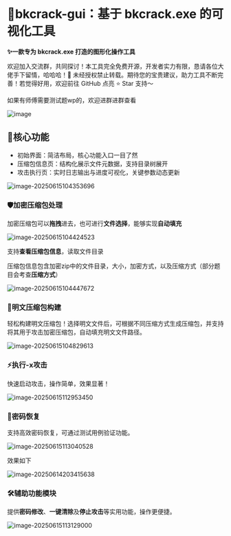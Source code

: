 # 🚀bkcrack-gui：基于 bkcrack.exe 的可视化工具

**✨一款专为 bkcrack.exe 打造的图形化操作工具**

欢迎加入交流群，共同探讨！本工具完全免费开源，开发者实力有限，恳请各位大佬手下留情，哈哈哈！🚫 未经授权禁止转载。期待您的宝贵建议，助力工具不断完善！若觉得好用，欢迎前往 GitHub 点亮 ⭐ Star 支持～

如果有师傅需要测试题wp的，欢迎进群进群查看



![image](https://github.com/user-attachments/assets/deff1f05-82be-4a85-99f8-871a2935e4c6)

## 🌟核心功能

- 初始界面：简洁布局，核心功能入口一目了然
- 压缩包信息页：结构化展示文件元数据，支持目录树展开
- 攻击执行页：实时日志输出与进度可视化，关键参数动态更新

![image-20250615104353696](https://cdn.jsdelivr.net/gh/F0T0ne/Image/image-20250615104353696.png)

### 🛡️加密压缩包处理

加密压缩包可以**拖拽**进去，也可进行**文件选择**，能够实现**自动填充**

![image-20250615104424523](https://cdn.jsdelivr.net/gh/F0T0ne/Image/image-20250615104424523.png)

支持**查看压缩包信息**，读取文件目录

压缩包信息包含加密zip中的文件目录，大小，加密方式，以及压缩方式（部分题目会考查**压缩方式**）

![image-20250615104447672](https://cdn.jsdelivr.net/gh/F0T0ne/Image/image-20250615104447672.png)



### 🧩明文压缩包构建

轻松构建明文压缩包！选择明文文件后，可根据不同压缩方式生成压缩包，并支持将其用于攻击加密压缩包，自动填充明文文件路径。

![image-20250615104829613](https://cdn.jsdelivr.net/gh/F0T0ne/Image/image-20250615104829613.png)

### ⚡执行-x攻击

快速启动攻击，操作简单，效果显著！

![image-20250615112953450](https://cdn.jsdelivr.net/gh/F0T0ne/Image/image-20250615112953450.png)

### 🔑密码恢复

支持高效密码恢复，可通过测试用例验证功能。

![image-20250615113040528](https://cdn.jsdelivr.net/gh/F0T0ne/Image/image-20250615113040528.png)

效果如下

![image-20250614203415638](https://cdn.jsdelivr.net/gh/F0T0ne/Image/image-20250614203415638.png)

### 🛠️辅助功能模块

提供**密码修改**、**一键清除**及**停止攻击**等实用功能，操作更便捷。

![image-20250615113129000](https://cdn.jsdelivr.net/gh/F0T0ne/Image/image-20250615113129000.png)
